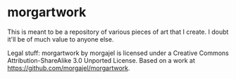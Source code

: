 morgartwork
===========

This is meant to be a repository of various pieces of art that I create. I doubt it'll be of much value to anyone else.


Legal stuff:
morgartwork by morgajel is licensed under a Creative Commons Attribution-ShareAlike 3.0 Unported License.
Based on a work at https://github.com/morgajel/morgartwork.
